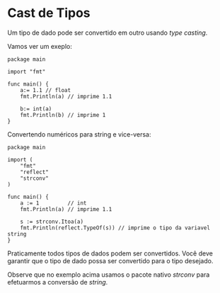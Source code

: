 # Cast de Tipos

Um tipo de dado pode ser convertido em outro usando *type casting*.

Vamos ver um exeplo:

```golang
package main

import "fmt"

func main() {
    a:= 1.1 // float
    fmt.Println(a) // imprime 1.1

    b:= int(a)
    fmt.Println(b) // imprime 1
}
```

Convertendo numéricos para string e vice-versa:

```golang
package main

import (
	"fmt"
	"reflect"
	"strconv"
)

func main() {
	a := 1         // int
	fmt.Println(a) // imprime 1.1

	s := strconv.Itoa(a)
	fmt.Println(reflect.TypeOf(s)) // imprime o tipo da variavel string
}
```

Praticamente todos tipos de dados podem ser convertidos. Você deve garantir que o tipo de dado possa ser convertido para o tipo desejado.

Observe que no exemplo acima usamos o pacote nativo *strconv* para efetuarmos a conversão de *string*.